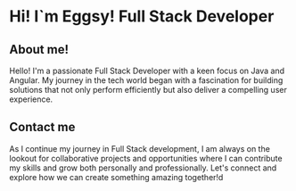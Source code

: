 # Hi! I`m Eggsy! Full Stack Developer

## About me!

Hello! I'm a passionate Full Stack Developer with a keen focus on Java and Angular. My journey in the tech world began with a fascination for building solutions that not only perform efficiently but also deliver a compelling user experience.

## Contact me 

As I continue my journey in Full Stack development, I am always on the lookout for collaborative projects and opportunities where I can contribute my skills and grow both personally and professionally. Let's connect and explore how we can create something amazing together!d